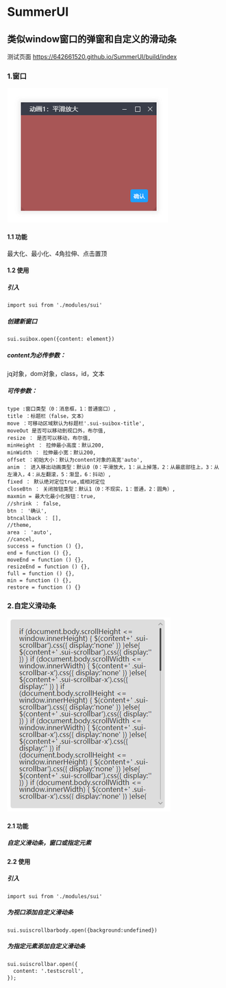 # SummerUI
## 类似window窗口的弹窗和自定义的滑动条
测试页面 https://642661520.github.io/SummerUI/build/index
### 1.窗口
![Image text](./img/window.PNG)
#### 1.1 功能
最大化、最小化、4角拉伸、点击置顶
#### 1.2 使用
##### 引入
```
import sui from './modules/sui'
```
##### 创建新窗口
```
sui.suibox.open({content: element}) 
```
#####  content为必传参数：
jq对象，dom对象，class，id，文本
##### 可传参数：
```
type :窗口类型（0：消息框，1：普通窗口）,
title ：标题栏（false，文本）
move ：可移动区域默认为标题栏'.sui-suibox-title',
moveOut 是否可以移动到视口外，布尔值,
resize ： 是否可以移动，布尔值,
minHeight ： 拉伸最小高度：默认200,
minWidth ： 拉伸最小宽：默认200,
offset ：初始大小：默认为content对象的高宽'auto',
anim ： 进入移出动画类型：默认0（0：平滑放大，1：从上掉落，2：从最底部往上，3：从左滑入，4：从左翻滚，5：渐显，6：抖动）,
fixed ： 默认绝对定位true,或相对定位
closeBtn ： 关闭按钮类型：默认1（0：不现实，1：普通，2：圆角）,
maxmin = 最大化最小化按钮：true,
//shrink ： false,
btn ： '确认',
btncallback ： [],
//theme,
area ： 'auto',
//cancel,
success = function () {},
end = function () {},
moveEnd = function () {},
resizeEnd = function () {},
full = function () {},
min = function () {},
restore = function () {}
```
### 2.自定义滑动条
![Image text](./img/scrollbar.PNG)
#### 2.1 功能
##### 自定义滑动条，窗口或指定元素
#### 2.2 使用
##### 引入
```
import sui from './modules/sui'
```
##### 为视口添加自定义滑动条
```
sui.suiscrollbarbody.open({background:undefined})
````
##### 为指定元素添加自定义滑动条
```
sui.suiscrollbar.open({
  content: '.testscroll',
});
```
